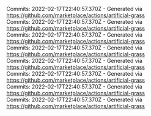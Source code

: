 Commits: 2022-02-17T22:40:57.370Z - Generated via https://github.com/marketplace/actions/artificial-grass
<br>
Commits: 2022-02-17T22:40:57.370Z - Generated via https://github.com/marketplace/actions/artificial-grass
<br>
Commits: 2022-02-17T22:40:57.370Z - Generated via https://github.com/marketplace/actions/artificial-grass
<br>
Commits: 2022-02-17T22:40:57.370Z - Generated via https://github.com/marketplace/actions/artificial-grass
<br>
Commits: 2022-02-17T22:40:57.370Z - Generated via https://github.com/marketplace/actions/artificial-grass
<br>
Commits: 2022-02-17T22:40:57.370Z - Generated via https://github.com/marketplace/actions/artificial-grass
<br>
Commits: 2022-02-17T22:40:57.370Z - Generated via https://github.com/marketplace/actions/artificial-grass
<br>
Commits: 2022-02-17T22:40:57.370Z - Generated via https://github.com/marketplace/actions/artificial-grass
<br>
